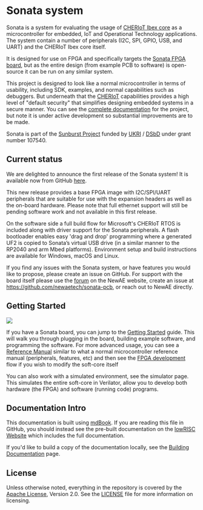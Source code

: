 # Sonata system

Sonata is a system for evaluating the usage of [CHERIoT Ibex core](https://github.com/microsoft/cheriot-ibex) as a microcontroller for embedded, IoT and Operational Technology applications.
The system contain a number of peripherals (I2C, SPI, GPIO, USB, and UART) and the CHERIoT Ibex core itself.

It is designed for use on FPGA and specifically targets the [Sonata FPGA board](https://github.com/newaetech/sonata-pcb), but as the entire design (from example PCB to software) is open-source it can be run on any similar system.

This project is designed to look like a normal microcontroller in terms of usability, including SDK, examples, and normal capabilities such as debuggers. But underneath that the [CHERIoT](https://www.microsoft.com/en-us/research/publication/cheriot-rethinking-security-for-low-cost-embedded-systems/) capabilities provides a high level of "default security" that simplifies designing embedded systems in a secure manner. You can see the [complete documentation](https://lowrisc.org/sonata-system/) for the project, but note it is under active development so substantial improvements are to be made.

Sonata is part of the [Sunburst Project](https://www.sunburst-project.org) funded by [UKRI](https://www.ukri.org/) / [DSbD](https://www.dsbd.tech/) under grant number 107540.

## Current status

We are delighted to announce the first release of the Sonata system!
It is available now from GitHub [here][release-v0.2].

This new release provides a base FPGA image with I2C/SPI/UART peripherals that are suitable for use with the expansion headers as well as the on-board hardware.
Please note that full ethernet support will still be pending software work and not available in this first release.

On the software side a full build flow for Microsoft's CHERIoT RTOS is included along with driver support for the Sonata peripherals.
A flash bootloader enables easy 'drag and drop' programming where a generated UF2 is copied to Sonata’s virtual USB drive (in a similar manner to the RP2040 and arm Mbed platforms).
Environment setup and build instructions are available for Windows, macOS and Linux.

If you find any issues with the Sonata system, or have features you would like to propose, please create an issue on GitHub.
For support with the board itself please use the [forum][newae-forum] on the NewAE website, create an issue at <https://github.com/newaetech/sonata-pcb>, or reach out to NewAE directly.

[release-v0.2]: https://github.com/lowRISC/sonata-system/releases/tag/v0.2
[newae-forum]: https://forum.newae.com/c/sonata-board/15

## Getting Started

![](doc/img/sonata-full.jpeg)

If you have a Sonata board, you can jump to the [Getting Started](doc/guide/getting-started.md) guide. This will walk you through plugging in the board, building example software, and programming the software. For more advanced usage, you can see a [Reference Manual](doc/dev/ref-manual.md) similar to what a normal microcontroller reference manual (peripherals, features, etc) and then see the [FPGA development](doc/dev/fpga-programming.md) flow if you wish to modify the soft-core itself

You can also work with a simulated environment, see the simulator page. This simulates the entire soft-core in Verilator, allow you to develop both hardware (the FPGA) and software (running code) programs.

## Documentation Intro

This documentation is built using [mdBook](https://rust-lang.github.io/mdBook/). If you are reading this file in GitHub, you should instead see the pre-built documentation on the [lowRISC Website](https://lowrisc.org/sonata-system/) which includes the full documentation.

If you'd like to build a copy of the documentation locally, see the [Building Documentation](doc/dev/building-doc.md) page.

## License

Unless otherwise noted, everything in the repository is covered by the [Apache License](https://www.apache.org/licenses/LICENSE-2.0.html), Version 2.0. See the [LICENSE](https://github.com/lowRISC/sonata-system/blob/main/LICENSE) file for more information on licensing.
